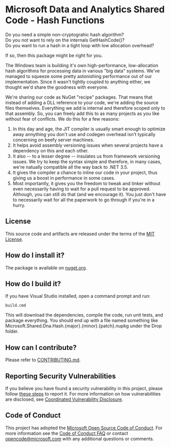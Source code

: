 Microsoft Data and Analytics Shared Code - Hash Functions
=========================================================
Do you need a simple non-cryptograhic hash algorithm?  
Do you not want to rely on the internals GetHashCode()?  
Do you want to run a hash in a tight loop with low allocation overhead?  
  
If so, then this package might be right for you.  

The Windows team is building it's own high-performance, low-allocation hash algorithms for processing data in various "big data" systems. We've managed to squeeze some pretty astonishing performance out of our implementation. Since it wasn't tightly coupled to anything either, we thought we'd share the goodness with everyone.

We're sharing our code as NuGet "recipe" packages. That means that instead of adding a DLL reference to your code, we're adding the source files themselves. Everything we add is internal and therefore scoped only to that assembly. So, you can freely add this to as many projects as you like without fear of conflicts. We do this for a few reasons:

1. In this day and age, the JIT compiler is usually smart enough to optimize away annything you don't use and codegen overhead isn't typically concerning on beefy server machines.
2. It helps avoid assembly versioning issues when several projects have a dependency on this and each other.
3. It also -- to a lesser degree -- insulates us from framework versioning issues. We try to keep the syntax simple and therefore, in many cases, we're natually compatible all the way back to .NET 3.5.
4. It gives the compiler a chance to inline our code in your project, thus giving us a boost in performance in some cases.
5. Most importantly, it gives you the freedom to tweak and tinker without even necessarily having to wait for a pull request to be approved. Although, you can still do that (and we encourage it). You just don't have to necessarily wait for all the paperwork to go through if you're in a hurry.

License
-------
This source code and artifacts are released under the terms of the [MIT License](LICENSE.txt). 

How do I install it?
--------------------
The package is available on [nuget.org](http://www.nuget.org/packages/Microsoft.Shared.Dna.Hash).

How do I build it?
------------------
If you have Visual Studio installed, open a command prompt and run:

    build.cmd

This will download the dependencies, compile the code, run unit tests, and package everything. You should end up with a file named something like Microsoft.Shared.Dna.Hash.{major}.{minor}.{patch}.nupkg under the Drop folder.

How can I contribute?
---------------------
Please refer to [CONTRIBUTING.md](CONTRIBUTING.md).

Reporting Security Vulnerabilities
----------------------------------
If you believe you have found a security vulnerability in this project, please follow [these steps](https://technet.microsoft.com/en-us/security/ff852094.aspx) to report it. For more information on how vulnerabilities are disclosed, see [Coordinated Vulnerability Disclosure](https://technet.microsoft.com/en-us/security/dn467923).

Code of Conduct
---------------
This project has adopted the [Microsoft Open Source Code of Conduct](https://opensource.microsoft.com/codeofconduct/). For more information see the [Code of Conduct FAQ](https://opensource.microsoft.com/codeofconduct/faq/) or contact [opencode@microsoft.com](mailto:opencode@microsoft.com) with any additional questions or comments.
